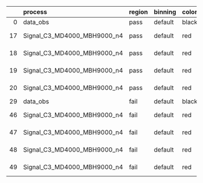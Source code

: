 |    | process                     | region   | binning   | color   | process_type   |   scale | variation   | source_filename                                                      | source_histname    | alias                       | title     |   combine_idx |     lnN |   shapes | syst_type   | direction   | variation_alias   |
|---:|:----------------------------|:---------|:----------|:--------|:---------------|--------:|:------------|:---------------------------------------------------------------------|:-------------------|:----------------------------|:----------|--------------:|--------:|---------:|:------------|:------------|:------------------|
|  0 | data_obs                    | pass     | default   | black   | DATA           |       1 | nominal     | ./histograms_for_2DAlphabet_v18//BH_Data.root                        | hpass              | Data                        | Data      |           nan | nan     |      nan | nan         | nan         | nan               |
| 17 | Signal_C3_MD4000_MBH9000_n4 | pass     | default   | red     | SIGNAL         |       1 | lumi        | ./histograms_for_2DAlphabet_v18//BH_Signal_C3_MD4000_MBH9000_n4.root | hpass              | Signal_C3_MD4000_MBH9000_n4 | BH signal |           nan |   1.016 |      nan | lnN         | nan         | nan               |
| 18 | Signal_C3_MD4000_MBH9000_n4 | pass     | default   | red     | SIGNAL         |       1 | SVM         | ./histograms_for_2DAlphabet_v18//BH_Signal_C3_MD4000_MBH9000_n4.root | hpass_SVMsyst_up   | Signal_C3_MD4000_MBH9000_n4 | BH signal |           nan | nan     |        1 | shapes      | Up          | SVMsyst           |
| 19 | Signal_C3_MD4000_MBH9000_n4 | pass     | default   | red     | SIGNAL         |       1 | SVM         | ./histograms_for_2DAlphabet_v18//BH_Signal_C3_MD4000_MBH9000_n4.root | hpass_SVMsyst_down | Signal_C3_MD4000_MBH9000_n4 | BH signal |           nan | nan     |        1 | shapes      | Down        | SVMsyst           |
| 20 | Signal_C3_MD4000_MBH9000_n4 | pass     | default   | red     | SIGNAL         |       1 | nominal     | ./histograms_for_2DAlphabet_v18//BH_Signal_C3_MD4000_MBH9000_n4.root | hpass              | Signal_C3_MD4000_MBH9000_n4 | BH signal |           nan | nan     |      nan | nan         | nan         | nan               |
| 29 | data_obs                    | fail     | default   | black   | DATA           |       1 | nominal     | ./histograms_for_2DAlphabet_v18//BH_Data.root                        | hfail              | Data                        | Data      |           nan | nan     |      nan | nan         | nan         | nan               |
| 46 | Signal_C3_MD4000_MBH9000_n4 | fail     | default   | red     | SIGNAL         |       1 | lumi        | ./histograms_for_2DAlphabet_v18//BH_Signal_C3_MD4000_MBH9000_n4.root | hfail              | Signal_C3_MD4000_MBH9000_n4 | BH signal |           nan |   1.016 |      nan | lnN         | nan         | nan               |
| 47 | Signal_C3_MD4000_MBH9000_n4 | fail     | default   | red     | SIGNAL         |       1 | SVM         | ./histograms_for_2DAlphabet_v18//BH_Signal_C3_MD4000_MBH9000_n4.root | hfail_SVMsyst_up   | Signal_C3_MD4000_MBH9000_n4 | BH signal |           nan | nan     |        1 | shapes      | Up          | SVMsyst           |
| 48 | Signal_C3_MD4000_MBH9000_n4 | fail     | default   | red     | SIGNAL         |       1 | SVM         | ./histograms_for_2DAlphabet_v18//BH_Signal_C3_MD4000_MBH9000_n4.root | hfail_SVMsyst_down | Signal_C3_MD4000_MBH9000_n4 | BH signal |           nan | nan     |        1 | shapes      | Down        | SVMsyst           |
| 49 | Signal_C3_MD4000_MBH9000_n4 | fail     | default   | red     | SIGNAL         |       1 | nominal     | ./histograms_for_2DAlphabet_v18//BH_Signal_C3_MD4000_MBH9000_n4.root | hfail              | Signal_C3_MD4000_MBH9000_n4 | BH signal |           nan | nan     |      nan | nan         | nan         | nan               |